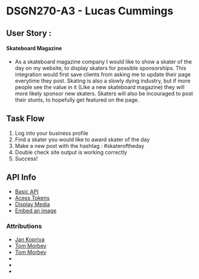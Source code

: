 # DSGN270-A3 - Lucas Cummings

## User Story :
#### Skateboard Magazine
* As a skateboard magazine company I would like to show a skater of the day on my website, to display skaters for possible sponsorships.
This integration would first save clients from asking me to update their page everytime they post. Skating is also a slowly dying industry, but if more people see the value in it (Like a new skateboard magazine) they will more likely sponsor new skaters. Skaters will also be incouraged to post their stunts, to hopefully get featured on the page.

## Task Flow
1. Log into your business profile
2. Find a skater you would like to award skater of the day
3. Make a new post with the hashtag : #skateroftheday
4. Double check site output is working correctly
5. Success! 

## API Info
* [Basic API](https://developers.facebook.com/docs/instagram-basic-display-api)
* [Acess Tokens](https://developers.facebook.com/docs/instagram-basic-display-api/overview#instagram-user-access-tokens)
* [Display Media](https://developers.facebook.com/docs/instagram-basic-display-api/reference/media)
* [Embed an image](https://developers.facebook.com/docs/instagram/oembed)

### Attributions
* [Jan Kopriva](https://unsplash.com/photos/UMOrfrVby6M)
* [Tom Morbey](https://unsplash.com/photos/r1SwcagHVG0)
* [Tom Morbey](https://unsplash.com/photos/QJz32ZuCArg)
* []()
* []()
* []()